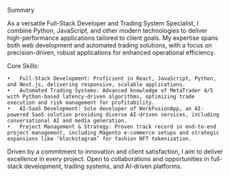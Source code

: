 Summary

As a versatile Full-Stack Developer and Trading System Specialist, I combine Python, JavaScript, and other modern technologies to deliver high-performance applications tailored to client goals. My expertise spans both web development and automated trading solutions, with a focus on precision-driven, robust applications for enhanced operational efficiency.

Core Skills:

	•	Full-Stack Development: Proficient in React, JavaScript, Python, and Next.js, delivering responsive, scalable applications.
	•	Automated Trading Systems: Advanced knowledge of MetaTrader 4/5 with Python-based latency-driven algorithms, optimizing trade execution and risk management for profitability.
	•	AI-SaaS Development: Sole developer of WorkFusionApp, an AI-powered SaaS solution providing diverse AI-driven services, including conversational AI and media generation.
	•	Project Management & Strategy: Proven track record in end-to-end project management, including Magento e-commerce setups and strategic expansions like ‘blockstagram’ for fashion NFT tokenization.

Driven by a commitment to innovation and client satisfaction, I aim to deliver excellence in every project. Open to collaborations and opportunities in full-stack development, trading systems, and AI-driven platforms.
